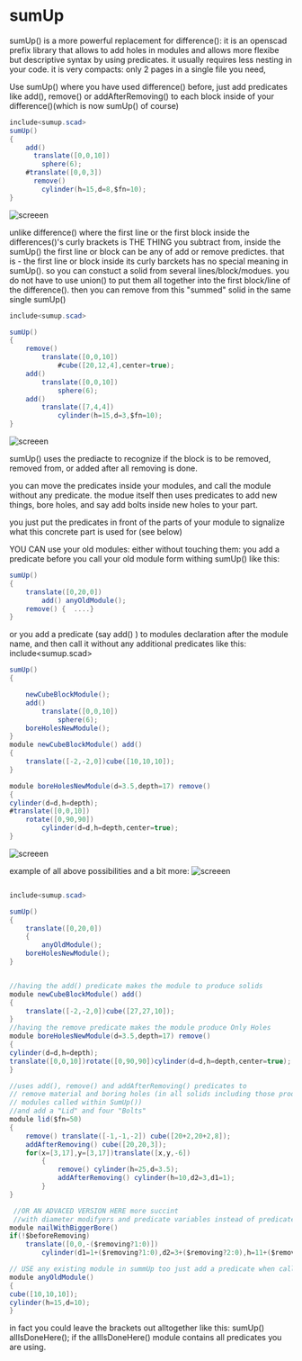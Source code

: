 # sumUp
sumUp() is a more powerful replacement for difference(): 
it is an openscad prefix library that allows to add holes in modules and allows more flexibe but descriptive syntax by using predicates. it usually requires less nesting in your code. it is very compacts: only 2 pages in a single file you need,

Use sumUp() where you have used difference() before,
just add predicates like add(), remove() or addAfterRemoving() to each block inside of your difference()(which is now sumUp() of course)
```c#
include<sumup.scad>
sumUp()
{
	add() 
	  translate([0,0,10])
	    sphere(6);
	#translate([0,0,3])
	  remove()
	    cylinder(h=15,d=8,$fn=10);
}
```
![screeen](/images/sumUpExample1.png)

unlike difference() where  the first line or the first block inside the differences()'s curly brackets is THE THING you subtract from, 
inside the sumUp() the first line or block can be any of add or remove predictes. that is - the first line or block inside its curly barckets has no special meaning in sumUp(). so you can constuct a solid from several lines/block/modues. you do not have to use union() to put them all together into the first block/line of the difference().
then you can remove from this "summed" solid in the same single sumUp()
```c#
include<sumup.scad>

sumUp()
{
	remove()
		translate([0,0,10])
			#cube([20,12,4],center=true);
	add() 
		translate([0,0,10])
			sphere(6);
	add()
		translate([7,4,4])
			cylinder(h=15,d=3,$fn=10);
}
```

![screeen](/images/sumUpExample2.png)

sumUp() uses the prediacte to recognize if the block is to be removed, removed from, or added after all removing is done. 

you can move the predicates inside your modules, and call the module without any predicate.
the modue itself then uses predicates to add new things, bore holes, and say add bolts inside new holes to your part.

you just put the predicates in front of the parts of your module to signalize what this concrete part is used for (see below)

YOU CAN use your old modules:
either without touching them:
you add a predicate before you call your old module form withing sumUp() like this: 
```c#
sumUp()
{
	translate([0,20,0])
		add() anyOldModule();
	remove() {  ....}
}
```
or you  add a predicate (say add() ) to modules declaration after the module name, and then call it without any additional predicates like this:
include<sumup.scad>
```c#
sumUp()
{

	newCubeBlockModule();
	add() 
		translate([0,0,10])
			sphere(6);
	boreHolesNewModule();
}
module newCubeBlockModule() add()
{
	translate([-2,-2,0])cube([10,10,10]);
}

module boreHolesNewModule(d=3.5,depth=17) remove() 
{
cylinder(d=d,h=depth);
#translate([0,0,10])
	rotate([0,90,90])
		cylinder(d=d,h=depth,center=true);
}

```
![screeen](/images/sumUpExample3.png)

example of all above possibilities and a bit more:
![screeen](/images/sumUpExample.png)
```c#

include<sumup.scad>

sumUp()
{
	translate([0,20,0])
	{
		anyOldModule();
	boreHolesNewModule();
}


//having the add() predicate makes the module to produce solids
module newCubeBlockModule() add()
{
	translate([-2,-2,0])cube([27,27,10]);
}
//having the remove predicate makes the module produce Only Holes
module boreHolesNewModule(d=3.5,depth=17) remove() 
{
cylinder(d=d,h=depth);
translate([0,0,10])rotate([0,90,90])cylinder(d=d,h=depth,center=true);
}

//uses add(), remove() and addAfterRemoving() predicates to 
// remove material and boring holes (in all solids including those produced by other
// modules called within SumUp())
//and add a "Lid" and four "Bolts"  
module lid($fn=50)
{
	remove() translate([-1,-1,-2]) cube([20+2,20+2,8]);
	addAfterRemoving() cube([20,20,3]);
	for(x=[3,17],y=[3,17])translate([x,y,-6])
	 	{
	 		remove() cylinder(h=25,d=3.5);
			addAfterRemoving() cylinder(h=10,d2=3,d1=1);
		}
}

 //OR AN ADVACED VERSION HERE more succint 
 //with diameter modifyers and predicate variables instead of predicates
module nailWithBiggerBore()
if(!$beforeRemoving)
	translate([0,0,-($removing?1:0)])
		cylinder(d1=1+($removing?1:0),d2=3+($removing?2:0),h=11+($removing?1:0));

// USE any existing module in summUp too just add a predicate when calling it
module anyOldModule()
{
cube([10,10,10]);
cylinder(h=15,d=10);
}
```

in fact you could leave the brackets out alltogether like this: sumUp() allIsDoneHere();
if the allIsDoneHere() module contains all predicates you are using.

